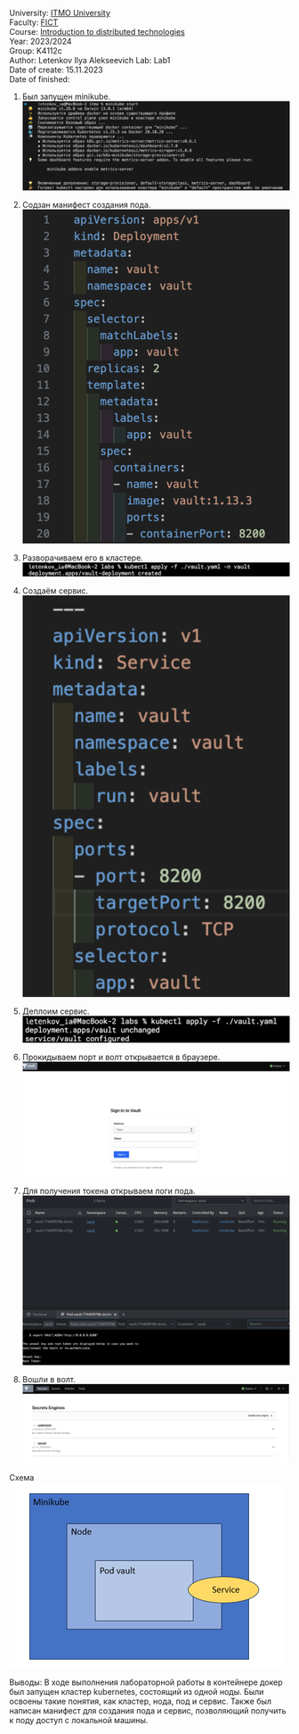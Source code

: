 University: [ITMO University](https://itmo.ru/ru/)  
Faculty: [FICT](https://fict.itmo.ru)  
Course: [Introduction to distributed technologies](https://github.com/itmo-ict-faculty/introduction-to-distributed-technologies)  
Year: 2023/2024  
Group: K4112c  
Author: Letenkov Ilya Alekseevich
Lab: Lab1  
Date of create: 15.11.2023  
Date of finished:  

1. Был запущен minikube.  
![vault](../lab1/img/1.png)

2. Содзан манифест создания пода.  
![vault](../lab1/img/2.png)

3. Разворачиваем его в кластере.  
![vault](../lab1/img/3.png)

4. Создаём сервис.
![vault](../lab1/img/4.png)

5. Деплоим сервис.  
![vault](../lab1/img/5.png)

6. Прокидываем порт и волт открывается в браузере.  
![vault](../lab1/img/6.png)

7. Для получения токена открываем логи пода.  
![vault](../lab1/img/7.png)

8. Вошли в волт.  
![vault](../lab1/img/8.png)


Схема  
![vault](../lab1/img/9.png)

Выводы: В ходе выполнения лабораторной работы в контейнере докер был запущен кластер kubernetes, состоящий из одной ноды. Были освоены такие понятия, как кластер, нода, под и сервис. Также был написан манифест для создания пода и сервис, позволяющий получить к поду доступ с локальной машины.
